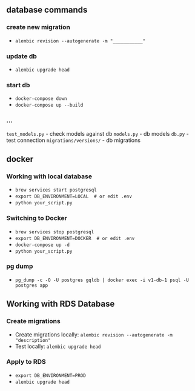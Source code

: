 ## database commands

### create new migration
- `alembic revision --autogenerate -m "___________"`

### update db
- `alembic upgrade head`

### start db
- `docker-compose down`
- `docker-compose up --build`


### ...
`test_models.py` - check models against db
`models.py` - db models
`db.py` - test connection
`migrations/versions/` - db migrations


## docker

### Working with local database
- `brew services start postgresql`
- `export DB_ENVIRONMENT=LOCAL  # or edit .env`
- `python your_script.py`

### Switching to Docker
- `brew services stop postgresql`
- `export DB_ENVIRONMENT=DOCKER  # or edit .env`
- `docker-compose up -d`
- `python your_script.py`

### pg dump
- `pg_dump -c -O -U postgres gqldb | docker exec -i v1-db-1 psql -U postgres app`

## Working with RDS Database

### Create migrations
- Create migrations locally: `alembic revision --autogenerate -m "description"`
- Test locally: `alembic upgrade head`

### Apply to RDS
- `export DB_ENVIRONMENT=PROD`
- `alembic upgrade head`